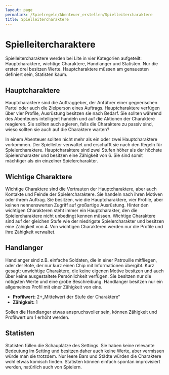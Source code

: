 ```yaml
---
layout: page
permalink: /Spielregeln/Abenteuer_erstellen/Spielleitercharaktere
title: Spielleitercharaktere
---
```


# Spielleitercharaktere

Spielleitercharaktere werden bei Lite in vier Kategorien aufgeteilt: Hauptcharaktere, wichtige Charaktere, Handlanger und Statisten. Nur die ersten drei besitzen Werte. Hauptcharaktere müssen am genauesten definiert sein, Statisten kaum.

## Hauptcharaktere

Hauptcharaktere sind die Auftraggeber, der Anführer einer gegnerischen Partei oder auch die Zielperson eines Auftrags. Hauptcharaktere verfügen über vier Profile, Ausrüstung besitzen sie nach Bedarf. Sie sollten während des Abenteuers intelligent handeln und auf die Aktionen der Charaktere reagieren. Sie sollten auch agieren, falls die Charaktere zu passiv sind, wieso sollten sie auch auf die Charaktere warten?

In einem Abenteuer sollten nicht mehr als ein oder zwei Hauptcharaktere vorkommen. Der Spielleiter verwaltet und erschafft sie nach den Regeln für Spielercharaktere. Hauptcharaktere sind zwei Stufen höher als der höchste Spielercharakter und besitzen eine Zähigkeit von 6. Sie sind somit mächtiger als ein einzelner Spielercharakter.

## Wichtige Charaktere

Wichtige Charaktere sind die Vertrauten der Hauptcharaktere, aber auch Kontakte und Feinde der Spielercharaktere. Sie handeln nach ihren Motiven oder ihrem Auftrag. Sie besitzen, wie die Hauptcharaktere, vier Profile, aber keinen nennenswerten Zugriff auf großartige Ausrüstung. Hinter den wichtigen Charakteren steht immer ein Hauptcharakter, den die Spielercharaktere nicht unbedingt kennen müssen. Wichtige Charaktere sind auf der gleichen Stufe wie der niedrigste Spielercharakter und besitzen eine Zähigkeit von 4. Von wichtigen Charakteren werden nur die Profile und ihre Zähigkeit verwaltet.

## Handlanger

Handlanger sind z.B. einfache Soldaten, die in einer Patrouille mitfliegen, oder der Bote, der nur kurz einen Chip mit Informationen übergibt. Kurz gesagt: unwichtige Charaktere, die keine eigenen Motive besitzen und auch über keine ausgestaltete Persönlichkeit verfügen. Sie besitzen nur die nötigsten Werte und eine grobe Beschreibung. Handlanger besitzen nur ein allgemeines Profil mit einer Zähigkeit von eins.

- <strong>Profilwert:</strong> 2+&bdquo;Mittelwert der Stufe der Charaktere&ldquo;
- <strong>Zähigkeit:</strong> 1

Sollen die Handlanger etwas anspruchsvoller sein, können Zähigkeit und Profilwert um 1 erhöht werden.

## Statisten

Statisten füllen die Schauplätze des Settings. Sie haben keine relevante Bedeutung im Setting und besitzen daher auch keine Werte, aber vermissen würde man sie trotzdem. Nur leere Bars und Städte würden die Charaktere wohl etwas komisch finden. Statisten können einfach spontan improvisiert werden, natürlich auch von Spielern.

